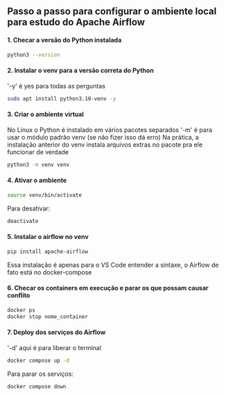 ## Passo a passo para configurar o ambiente local para estudo do Apache Airflow

#### 1. Checar a versão do Python instalada

```bash
python3 --version
```

#### 2. Instalar o venv para a versão correta do Python

'-y' é yes para todas as perguntas

```bash
sudo apt install python3.10-venv -y
```

#### 3. Criar o ambiente virtual

No Linux o Python é instalado em vários pacotes separados
'-m' é para usar o módulo padrão venv (se não fizer isso dá erro)
Na prática, a instalação anterior do venv instala arquivos extras no pacote pra ele funcionar de verdade

```bash
python3 -m venv venv
```

#### 4. Ativar o ambiente

```bash
source venv/bin/activate
```

Para desativar: 

```bash
deactivate
```

#### 5. Instalar o airflow no venv

```bash
pip install apache-airflow
```

Essa instalação é apenas para o VS Code entender a sintaxe, o Airflow de fato está no docker-compose

#### 6. Checar os containers em execução e parar os que possam causar conflito

```bash
docker ps
docker stop nome_container
```

#### 7. Deploy dos serviços do Airflow

'-d' aqui é para liberar o terminal

```bash
docker compose up -d
```

Para parar os serviços: 

```bash
docker compose down
```